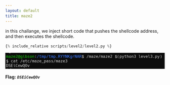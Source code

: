 ```yaml
---
layout: default
title: maze2
---
```




in this challange, we inject short code that pushes the shellcode address, and then executes the shellcode.

```py
{% include_relative scripts/level2/level2.py %}
```


![image](./images/level2.png)

**Flag:** ***`DSEiCewQOv`*** 

